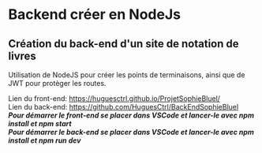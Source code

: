 # Backend créer en NodeJs

## Création du back-end d'un site de notation de livres
Utilisation de NodeJS pour créer les points de terminaisons, ainsi que de JWT pour protèger les routes.

Lien du front-end: https://huguesctrl.github.io/ProjetSophieBluel/ <br/>
Lien du back-end: https://github.com/HuguesCtrl/BackEndSophieBluel  <br/>
***Pour démarrer le front-end se placer dans VSCode et lancer-le avec npm install et npm start*** <br/>
***Pour démarrer le back-end se placer dans VSCode et lancer-le avec npm install et npm run dev***

